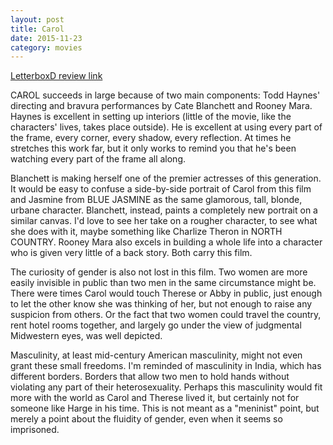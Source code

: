 ```yaml
---
layout: post
title: Carol 
date: 2015-11-23
category: movies
---
```

 
[LetterboxD review link](http://letterboxd.com/samarthbhaskar/film/carol-2015/)

 CAROL succeeds in large because of two main components: Todd Haynes' directing and bravura performances by Cate Blanchett and Rooney Mara. Haynes is excellent in setting up interiors (little of the movie, like the characters' lives, takes place outside). He is excellent at using every part of the frame, every corner, every shadow, every reflection. At times he stretches this work far, but it only works to remind you that he's been watching every part of the frame all along.

Blanchett is making herself one of the premier actresses of this generation. It would be easy to confuse a side-by-side portrait of Carol from this film and Jasmine from BLUE JASMINE as the same glamorous, tall, blonde, urbane character. Blanchett, instead, paints a completely new portrait on a similar canvas. I'd love to see her take on a rougher character, to see what she does with it, maybe something like Charlize Theron in NORTH COUNTRY. Rooney Mara also excels in building a whole life into a character who is given very little of a back story. Both carry this film.

The curiosity of gender is also not lost in this film. Two women are more easily invisible in public than two men in the same circumstance might be. There were times Carol would touch Therese or Abby in public, just enough to let the other know she was thinking of her, but not enough to raise any suspicion from others. Or the fact that two women could travel the country, rent hotel rooms together, and largely go under the view of judgmental Midwestern eyes, was well depicted.

Masculinity, at least mid-century American masculinity, might not even grant these small freedoms. I'm reminded of masculinity in India, which has different borders. Borders that allow two men to hold hands without violating any part of their heterosexuality. Perhaps this masculinity would fit more with the world as Carol and Therese lived it, but certainly not for someone like Harge in his time. This is not meant as a "meninist" point, but merely a point about the fluidity of gender, even when it seems so imprisoned. 
